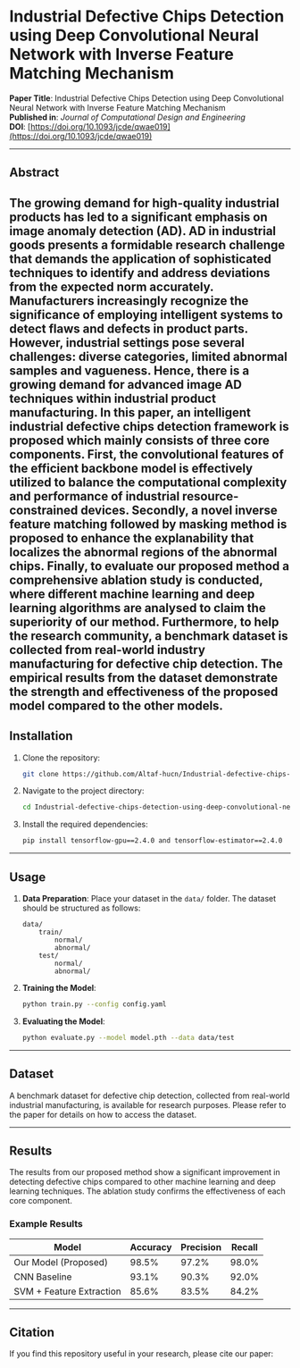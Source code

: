 # Industrial Defective Chips Detection using Deep Convolutional Neural Network with Inverse Feature Matching Mechanism

**Paper Title**: Industrial Defective Chips Detection using Deep Convolutional Neural Network with Inverse Feature Matching Mechanism  
**Published in**: *Journal of Computational Design and Engineering*  
**DOI**: [https://doi.org/10.1093/jcde/qwae019](https://doi.org/10.1093/jcde/qwae019)  

---
## Abstract

The growing demand for high-quality industrial products has led to a significant emphasis on image anomaly detection (AD). AD in industrial goods presents a formidable research challenge that demands the application of sophisticated techniques to identify and address deviations from the expected norm accurately. Manufacturers increasingly recognize the significance of employing intelligent systems to detect flaws and defects in product parts. However, industrial settings pose several challenges: diverse categories, limited abnormal samples and vagueness. Hence, there is a growing demand for advanced image AD techniques within industrial product manufacturing. In this paper, an intelligent industrial defective chips detection framework is proposed which mainly consists of three core components. First, the convolutional features of the efficient backbone model is effectively utilized to balance the computational complexity and performance of industrial resource-constrained devices. Secondly, a novel inverse feature matching followed by masking method is proposed to enhance the explanability that localizes the abnormal regions of the abnormal chips. Finally, to evaluate our proposed method a comprehensive ablation study is conducted, where different machine learning and deep learning algorithms are analysed to claim the superiority of our method. Furthermore, to help the research community, a benchmark dataset is collected from real-world industry manufacturing for defective chip detection. The empirical results from the dataset demonstrate the strength and effectiveness of the proposed model compared to the other models.
---

## Installation

1. Clone the repository:
    ```bash
    git clone https://github.com/Altaf-hucn/Industrial-defective-chips-detection-using-deep-convolutional-neural-network-with-IFM.git
    ```
2. Navigate to the project directory:
    ```bash
    cd Industrial-defective-chips-detection-using-deep-convolutional-neural-network-with-IFM
    ```
3. Install the required dependencies:
    ```bash
    pip install tensorflow-gpu==2.4.0 and tensorflow-estimator==2.4.0 
    ```

---

## Usage

1. **Data Preparation**: Place your dataset in the `data/` folder. The dataset should be structured as follows:
    ```
    data/
        train/
            normal/
            abnormal/
        test/
            normal/
            abnormal/
    ```

2. **Training the Model**:
    ```bash
    python train.py --config config.yaml
    ```

3. **Evaluating the Model**:
    ```bash
    python evaluate.py --model model.pth --data data/test
    ```

---

## Dataset

A benchmark dataset for defective chip detection, collected from real-world industrial manufacturing, is available for research purposes. Please refer to the paper for details on how to access the dataset.

---

## Results

The results from our proposed method show a significant improvement in detecting defective chips compared to other machine learning and deep learning techniques. The ablation study confirms the effectiveness of each core component.

### Example Results

| Model                        | Accuracy | Precision | Recall  |
|------------------------------|----------|-----------|---------|
| Our Model (Proposed)          | 98.5%    | 97.2%     | 98.0%   |
| CNN Baseline                  | 93.1%    | 90.3%     | 92.0%   |
| SVM + Feature Extraction      | 85.6%    | 83.5%     | 84.2%   |

---

## Citation

If you find this repository useful in your research, please cite our paper:

